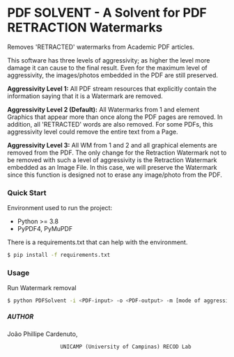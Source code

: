 # PDF SOLVENT - A Solvent for PDF RETRACTION Watermarks

Removes 'RETRACTED' watermarks from Academic PDF articles.

This software has three levels of aggressivity; as higher the level more damage it can cause to the final result.
Even for the maximum level of aggressivity, the images/photos embedded in the PDF are still preserved.  



**Aggressivity Level 1:**
    All PDF stream resources that explicitly contain the information saying that it is a Watermark are removed.

**Aggressivity Level 2 (Default):**
    All Watermarks from 1 and element Graphics that appear more than once along the PDF pages are removed.
    In addition, all 'RETRACTED' words are also removed.
    For some PDFs, this aggressivity level could remove the entire text from a Page.

**Aggressivity Level 3:**
    All WM from 1 and 2 and all graphical elements are removed from the PDF.
    The only change for the Retraction Watermark not to be removed with such a level of aggressivity is the Retraction Watermark embedded as an Image File.
    In this case, we will preserve the Watermark since this function is designed not to erase any image/photo from the PDF.



### Quick Start

Environment used to run the project:

- Python >= 3.8
- PyPDF4, PyMuPDF

There is a requirements.txt that can help with the environment.
``` bash
$ pip install -f requirements.txt
```

### Usage

Run Watermark removal
``` bash
$ python PDFSolvent -i <PDF-input> -o <PDF-output> -m [mode of aggressivity] 
```

##### AUTHOR

João Phillipe Cardenuto,

```
				 UNICAMP (University of Campinas) RECOD Lab
```